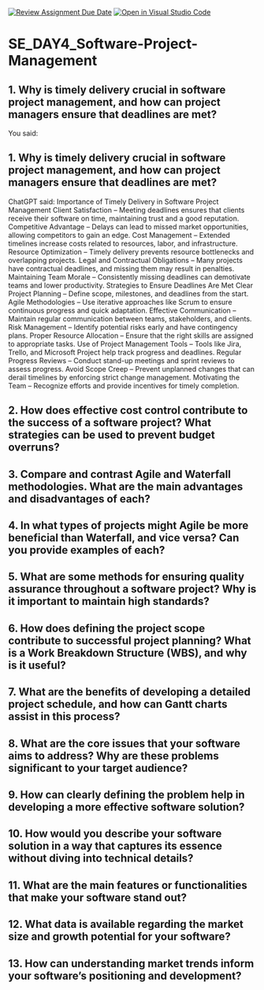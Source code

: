 [![Review Assignment Due Date](https://classroom.github.com/assets/deadline-readme-button-22041afd0340ce965d47ae6ef1cefeee28c7c493a6346c4f15d667ab976d596c.svg)](https://classroom.github.com/a/9pw6JKcu)
[![Open in Visual Studio Code](https://classroom.github.com/assets/open-in-vscode-2e0aaae1b6195c2367325f4f02e2d04e9abb55f0b24a779b69b11b9e10269abc.svg)](https://classroom.github.com/online_ide?assignment_repo_id=18501601&assignment_repo_type=AssignmentRepo)
# SE_DAY4_Software-Project-Management
## 1. Why is timely delivery crucial in software project management, and how can project managers ensure that deadlines are met?
You said:

## 1. Why is timely delivery crucial in software project management, and how can project managers ensure that deadlines are met?
ChatGPT said:
Importance of Timely Delivery in Software Project Management
Client Satisfaction – Meeting deadlines ensures that clients receive their software on time, maintaining trust and a good reputation.
Competitive Advantage – Delays can lead to missed market opportunities, allowing competitors to gain an edge.
Cost Management – Extended timelines increase costs related to resources, labor, and infrastructure.
Resource Optimization – Timely delivery prevents resource bottlenecks and overlapping projects.
Legal and Contractual Obligations – Many projects have contractual deadlines, and missing them may result in penalties.
Maintaining Team Morale – Consistently missing deadlines can demotivate teams and lower productivity.
Strategies to Ensure Deadlines Are Met
Clear Project Planning – Define scope, milestones, and deadlines from the start.
Agile Methodologies – Use iterative approaches like Scrum to ensure continuous progress and quick adaptation.
Effective Communication – Maintain regular communication between teams, stakeholders, and clients.
Risk Management – Identify potential risks early and have contingency plans.
Proper Resource Allocation – Ensure that the right skills are assigned to appropriate tasks.
Use of Project Management Tools – Tools like Jira, Trello, and Microsoft Project help track progress and deadlines.
Regular Progress Reviews – Conduct stand-up meetings and sprint reviews to assess progress.
Avoid Scope Creep – Prevent unplanned changes that can derail timelines by enforcing strict change management.
Motivating the Team – Recognize efforts and provide incentives for timely completion.

## 2. How does effective cost control contribute to the success of a software project? What strategies can be used to prevent budget overruns?
## 3. Compare and contrast Agile and Waterfall methodologies. What are the main advantages and disadvantages of each?
## 4. In what types of projects might Agile be more beneficial than Waterfall, and vice versa? Can you provide examples of each?
## 5. What are some methods for ensuring quality assurance throughout a software project? Why is it important to maintain high standards?
## 6. How does defining the project scope contribute to successful project planning? What is a Work Breakdown Structure (WBS), and why is it useful?
## 7. What are the benefits of developing a detailed project schedule, and how can Gantt charts assist in this process?
## 8. What are the core issues that your software aims to address? Why are these problems significant to your target audience?
## 9. How can clearly defining the problem help in developing a more effective software solution?
## 10. How would you describe your software solution in a way that captures its essence without diving into technical details?
## 11. What are the main features or functionalities that make your software stand out?
## 12. What data is available regarding the market size and growth potential for your software?
## 13. How can understanding market trends inform your software’s positioning and development?
